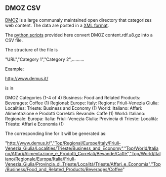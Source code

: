 ## DMOZ CSV

[DMOZ](http://www.dmoz.org/) is a large communaly maintained open directory that categorizes web content. The data are posted in a [XML format](http://rdf.dmoz.org/). 

The [python scripts](scripts/) provided here convert DMOZ content.rdf.u8.gz into a CSV file.  

The structure of the file is

"URL","Category 1","Category 2",..........

Example:

http://www.demus.it/

is in

DMOZ Categories (1-4 of 4)
Business: Food and Related Products: Beverages: Coffee (1)
Regional: Europe: Italy: Regions: Friuli-Venezia Giulia: Localities: Trieste: Business and Economy (1)
World: Italiano: Affari: Alimentazione e Prodotti Correlati: Bevande: Caffè (1)
World: Italiano: Regionale: Europa: Italia: Friuli-Venezia Giulia: Provincia di Trieste: Località: Trieste: Affari e Economia (1)

The corresponding line for it will be generated as:

"http://www.demus.it/","Top/Regional/Europe/Italy/Friuli-Venezia_Giulia/Localities/Trieste/Business_and_Economy","Top/World/Italiano/Affari/Alimentazione_e_Prodotti_Correlati/Bevande/Caffè","Top/World/Italiano/Regionale/Europa/Italia/Friuli-Venezia_Giulia/Provincia_di_Trieste/Località/Trieste/Affari_e_Economia","Top/Business/Food_and_Related_Products/Beverages/Coffee"
